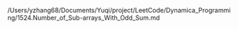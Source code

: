 /Users/yzhang68/Documents/Yuqi/project/LeetCode/Dynamica_Programming/1524.Number_of_Sub-arrays_With_Odd_Sum.md